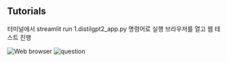 ## Tutorials

터미널에서 streamlit run 1.distilgpt2_app.py 명령어로 실행
브라우저를 열고 웹 테스트 진행

![Web browser](https://github.com/user-attachments/assets/f6452902-bb75-4bc1-99d7-757511a82d16)
![question](https://github.com/user-attachments/assets/764439ac-b18f-4956-b849-43a92b52b7e4)

